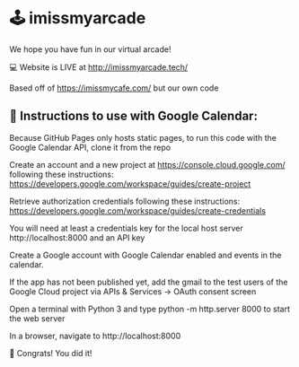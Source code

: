 # 🕹️ imissmyarcade

We hope you have fun in our virtual arcade!

💻 Website is LIVE at http://imissmyarcade.tech/ 

Based off of https://imissmycafe.com/ but our own code


## 📅 Instructions to use with Google Calendar:

Because GitHub Pages only hosts static pages, to run this code with the Google Calendar API, clone it from the repo

Create an account and a new project at https://console.cloud.google.com/ following these instructions: https://developers.google.com/workspace/guides/create-project

Retrieve authorization credentials following these instructions: https://developers.google.com/workspace/guides/create-credentials

You will need at least a credentials key for the local host server http://localhost:8000
 and an API key

Create a Google account with Google Calendar enabled and events in the calendar.

If the app has not been published yet, add the gmail to the test users of the Google Cloud project via APIs & Services -> OAuth consent screen

Open a terminal with Python 3 and type python -m http.server 8000 to start the web server

In a browser, navigate to http://localhost:8000

🎉 Congrats! You did it!
